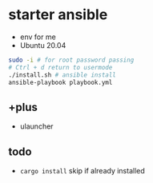 # starter ansible
- env for me
- Ubuntu 20.04
```bash
sudo -i # for root password passing
# Ctrl + d return to usermode
./install.sh # ansible install
ansible-playbook playbook.yml
```
## +plus
- ulauncher
## todo
- `cargo install` skip if already installed